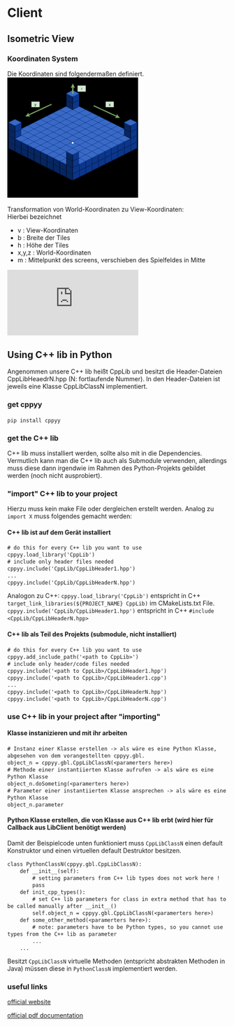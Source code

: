 # Client


## Isometric View

### Koordinaten System
Die Koordinaten sind folgendermaßen definiert.  
<img src="coords.png" width="300">


Transformation von World-Koordinaten zu View-Koordinaten:  
Hierbei bezeichnet
* v : View-Koordinaten
* b : Breite der Tiles
* h : Höhe der Tiles
* x,y,z : World-Koordinaten
* m : Mittelpunkt des screens, verschieben des Spielfeldes in Mitte

![equation](https://latex.codecogs.com/gif.latex?v%20%3D%20%5Cbegin%7Bbmatrix%7D%20v_x%5C%5Cv_y%20%5Cend%7Bbmatrix%7D%20%3D%20%5Cfrac%7B1%7D%7B2%7D%5Cbegin%7Bbmatrix%7D%20b%20%26%20-h%20%26%200%5C%5C%20%5Cfrac%7Bb%7D%7B2%7D%20%26%20%5Cfrac%7Bh%7D%7B2%7D%20%26%20-%20h%20%5Cend%7Bbmatrix%7D%20%5Ccdot%20%5Cbegin%7Bbmatrix%7Dx%5C%5Cy%5C%5Cz%20%5Cend%7Bbmatrix%7D)


## Using C++ lib in Python
Angenommen unsere C++ lib heißt CppLib und besitzt die Header-Dateien CppLibHeaedrN.hpp (N: fortlaufende Nummer). In den Header-Dateien ist jeweils eine Klasse CppLibClassN implementiert.

### get cppyy
`pip install cppyy`

### get the C++ lib
C++ lib muss installiert werden, sollte also mit in die Dependencies.
Vermutlich kann man die C++ lib auch als Submodule verwenden, allerdings muss diese dann irgendwie im Rahmen des Python-Projekts gebildet werden (noch nicht ausprobiert).

### "import" C++ lib to your project
Hierzu muss kein make File oder dergleichen erstellt werden. Analog zu `import X` muss folgendes gemacht werden:

#### C++ lib ist auf dem Gerät installiert
```
# do this for every C++ lib you want to use
cppyy.load_library('CppLib')
# include only header files needed
cppyy.include('CppLib/CppLibHeader1.hpp')
...
cppyy.include('CppLib/CppLibHeaderN.hpp')
```
Analogon zu C++: `cppyy.load_library('CppLib')` entspricht in C++ `target_link_libraries(${PROJECT_NAME} CppLib)` im CMakeLists.txt File. `cppyy.include('CppLib/CppLibHeader1.hpp')` entspricht in C++ `#include <CppLib/CppLibHeaderN.hpp>`

#### C++ lib als Teil des Projekts (submodule, nicht installiert)
```
# do this for every C++ lib you want to use
cppyy.add_include_path('<path to CppLib>')
# include only header/code files needed
cppyy.include('<path to CppLib>/CppLibHeader1.hpp')
cppyy.include('<path to CppLib>/CppLibHeader1.cpp')
...
cppyy.include('<path to CppLib>/CppLibHeaderN.hpp')
cppyy.include('<path to CppLib>/CppLibHeaderN.cpp')
```
### use C++ lib in your project after "importing"
#### Klasse instanizieren und mit ihr arbeiten
```
# Instanz einer Klasse erstellen -> als wäre es eine Python Klasse, abgesehen von dem vorangestellten cppyy.gbl.
object_n = cppyy.gbl.CppLibClassN(<paramerters here>)
# Methode einer instantiierten Klasse aufrufen -> als wäre es eine Python Klasse
object_n.doSometing(<paramerters here>)
# Parameter einer instantiierten Klasse ansprechen -> als wäre es eine Python Klasse
object_n.parameter
```

#### Python Klasse erstellen, die von Klasse aus C++ lib erbt (wird hier für Callback aus LibClient benötigt werden)
Damit der Beispielcode unten funktioniert muss `CppLibClassN` einen default Konstruktor und einen virtuellen default Destruktor besitzen.
```
class PythonClassN(cppyy.gbl.CppLibClassN):
    def __init__(self):
        # setting parameters from C++ lib types does not work here !
        pass
    def init_cpp_types():
        # set C++ lib parameters for class in extra method that has to be called manually after __init__()
        self.object_n = cppyy.gbl.CppLibClassN(<paramerters here>)
    def some_other_method(<paramerters here>):
        # note: parameters have to be Python types, so you cannot use types from the C++ lib as parameter
        ...
    ...
```
Besitzt `CppLibClassN` virtuelle Methoden (entspricht abstrakten Methoden in Java) müssen diese in `PythonClassN` implementiert werden.


### useful links
[official website](https://cppyy.readthedocs.io/en/latest/)

[official pdf documentation](https://readthedocs.org/projects/cppyy/downloads/pdf/latest/)